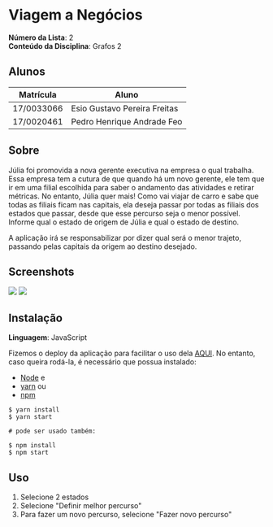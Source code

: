 # Viagem a Negócios

**Número da Lista**: 2<br>
**Conteúdo da Disciplina**: Grafos 2<br>

## Alunos

| Matrícula  | Aluno                        |
| ---------- | ---------------------------- |
| 17/0033066 | Esio Gustavo Pereira Freitas |
| 17/0020461 | Pedro Henrique Andrade Feo   |

## Sobre

Júlia foi promovida a nova gerente executiva na empresa o qual trabalha. Essa empresa tem a cutura de que quando há um novo gerente, ele tem que ir em uma filial escolhida para saber o andamento das atividades e retirar métricas. No entanto, Júlia quer mais! Como vai viajar de carro e sabe que todas as filiais ficam nas capitais, ela deseja passar por todas as filiais dos estados que passar, desde que esse percurso seja o menor possível. Informe qual o estado de origem de Júlia e qual o estado de destino.

A aplicação irá se responsabilizar por dizer qual será o menor trajeto, passando pelas capitais da origem ao destino desejado.

## Screenshots

![](https://github.com/projeto-de-algoritmos/Grafos2_viagem-a-negocios/blob/master/assets/img/Captura%20de%20tela%20de%202020-09-28%2018-39-40.png)
![](https://github.com/projeto-de-algoritmos/Grafos2_viagem-a-negocios/blob/master/assets/img/Captura%20de%20tela%20de%202020-09-28%2018-41-01.png)

## Instalação

**Linguagem**: JavaScript<br>

Fizemos o deploy da aplicação para facilitar o uso dela [AQUI](https://viagemanegocios.netlify.app/).
No entanto, caso queira rodá-la, é necessário que possua instalado:

- [Node](https://nodejs.org/en/) e
- [yarn](https://yarnpkg.com/) ou
- [npm](https://www.npmjs.com/)

```ssh
$ yarn install
$ yarn start

# pode ser usado também:

$ npm install
$ npm start
```

## Uso

1. Selecione 2 estados
2. Selecione "Definir melhor percurso"
3. Para fazer um novo percurso, selecione "Fazer novo percurso"
